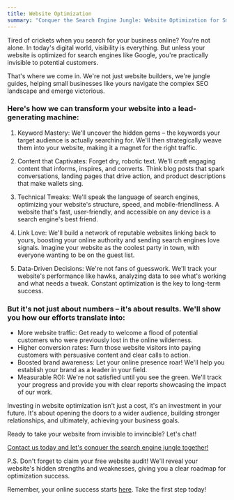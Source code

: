 ```yaml
---
title: Website Optimization
summary: "Conquer the Search Engine Jungle: Website Optimization for Small Business Growth"
---
```


Tired of crickets when you search for your business online? You're not alone. In today's digital world, visibility is everything. But unless your website is optimized for search engines like Google, you're practically invisible to potential customers.

That's where we come in. We're not just website builders, we're jungle guides, helping small businesses like yours navigate the complex SEO landscape and emerge victorious.

### Here's how we can transform your website into a lead-generating machine:

1. Keyword Mastery: We'll uncover the hidden gems – the keywords your target audience is actually searching for. We'll then strategically weave them into your website, making it a magnet for the right traffic.

2. Content that Captivates: Forget dry, robotic text. We'll craft engaging content that informs, inspires, and converts. Think blog posts that spark conversations, landing pages that drive action, and product descriptions that make wallets sing.

3. Technical Tweaks: We'll speak the language of search engines, optimizing your website's structure, speed, and mobile-friendliness. A website that's fast, user-friendly, and accessible on any device is a search engine's best friend.

4. Link Love: We'll build a network of reputable websites linking back to yours, boosting your online authority and sending search engines love signals. Imagine your website as the coolest party in town, with everyone wanting to be on the guest list.

5. Data-Driven Decisions: We're not fans of guesswork. We'll track your website's performance like hawks, analyzing data to see what's working and what needs a tweak. Constant optimization is the key to long-term success.

### But it's not just about numbers – it's about results. We'll show you how our efforts translate into:

- More website traffic: Get ready to welcome a flood of potential customers who were previously lost in the online wilderness.
- Higher conversion rates: Turn those website visitors into paying customers with persuasive content and clear calls to action.
- Boosted brand awareness: Let your online presence roar! We'll help you establish your brand as a leader in your field.
- Measurable ROI: We're not satisfied until you see the green. We'll track your progress and provide you with clear reports showcasing the impact of our work.

Investing in website optimization isn't just a cost, it's an investment in your future. It's about opening the doors to a wider audience, building stronger relationships, and ultimately, achieving your business goals.

Ready to take your website from invisible to invincible? Let's chat!

[Contact us today and let's conquer the search engine jungle together!](https://www.colbal.com/bookings/)

P.S. Don't forget to claim your free website audit! We'll reveal your website's hidden strengths and weaknesses, giving you a clear roadmap for optimization success.

Remember, your online success starts [here](https://www.colbal.com/bookings/). Take the first step today!
